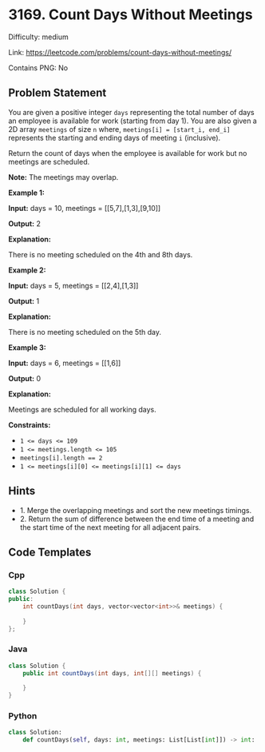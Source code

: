 # 3169. Count Days Without Meetings

Difficulty: medium

Link: https://leetcode.com/problems/count-days-without-meetings/

Contains PNG: No

## Problem Statement

You are given a positive integer `days` representing the total number of days an employee is available for work (starting from day 1\). You are also given a 2D array `meetings` of size `n` where, `meetings[i] = [start_i, end_i]` represents the starting and ending days of meeting `i` (inclusive).

Return the count of days when the employee is available for work but no meetings are scheduled.

**Note:** The meetings may overlap.

**Example 1:**

**Input:** days \= 10, meetings \= \[\[5,7],\[1,3],\[9,10]]

**Output:** 2

**Explanation:**

There is no meeting scheduled on the 4th and 8th days.

**Example 2:**

**Input:** days \= 5, meetings \= \[\[2,4],\[1,3]]

**Output:** 1

**Explanation:**

There is no meeting scheduled on the 5th day.

**Example 3:**

**Input:** days \= 6, meetings \= \[\[1,6]]

**Output:** 0

**Explanation:**

Meetings are scheduled for all working days.

**Constraints:**

* `1 <= days <= 109`
* `1 <= meetings.length <= 105`
* `meetings[i].length == 2`
* `1 <= meetings[i][0] <= meetings[i][1] <= days`

## Hints

- 1\. Merge the overlapping meetings and sort the new meetings timings.
- 2\. Return the sum of difference between the end time of a meeting and the start time of the next meeting for all adjacent pairs.

## Code Templates

### Cpp
```cpp
class Solution {
public:
    int countDays(int days, vector<vector<int>>& meetings) {
        
    }
};
```

### Java
```java
class Solution {
    public int countDays(int days, int[][] meetings) {
        
    }
}
```

### Python
```python
class Solution:
    def countDays(self, days: int, meetings: List[List[int]]) -> int:
        
```

